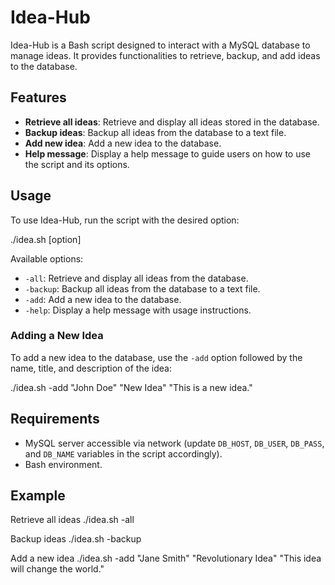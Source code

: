 
# Idea-Hub

Idea-Hub is a Bash script designed to interact with a MySQL database to manage ideas. It provides functionalities to retrieve, backup, and add ideas to the database.

## Features

- **Retrieve all ideas**: Retrieve and display all ideas stored in the database.
- **Backup ideas**: Backup all ideas from the database to a text file.
- **Add new idea**: Add a new idea to the database.
- **Help message**: Display a help message to guide users on how to use the script and its options.

## Usage

To use Idea-Hub, run the script with the desired option:

./idea.sh [option]


Available options:

- `-all`: Retrieve and display all ideas from the database.
- `-backup`: Backup all ideas from the database to a text file.
- `-add`: Add a new idea to the database.
- `-help`: Display a help message with usage instructions.

### Adding a New Idea

To add a new idea to the database, use the `-add` option followed by the name, title, and description of the idea:

./idea.sh -add "John Doe" "New Idea" "This is a new idea."


## Requirements

- MySQL server accessible via network (update `DB_HOST`, `DB_USER`, `DB_PASS`, and `DB_NAME` variables in the script accordingly).
- Bash environment.

## Example

Retrieve all ideas
./idea.sh -all

Backup ideas
./idea.sh -backup

Add a new idea
./idea.sh -add "Jane Smith" "Revolutionary Idea" "This idea will change the world."





